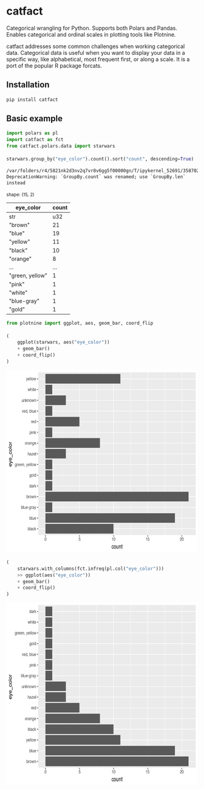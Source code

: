 # catfact


Categorical wrangling for Python. Supports both Polars and Pandas.
Enables categorical and ordinal scales in plotting tools like Plotnine.

catfact addresses some common challenges when working categorical data.
Categorical data is useful when you want to display your data in a
specific way, like alphabetical, most frequent first, or along a scale.
It is a port of the popular R package forcats.

## Installation

``` bash
pip install catfact
```

## Basic example

``` python
import polars as pl
import catfact as fct
from catfact.polars.data import starwars

starwars.group_by("eye_color").count().sort("count", descending=True)
```

    /var/folders/r4/5821nk2d3nv2q7vr8v6gg5f00000gn/T/ipykernel_52691/3587020825.py:5: DeprecationWarning: `GroupBy.count` was renamed; use `GroupBy.len` instead

<div><style>
.dataframe > thead > tr,
.dataframe > tbody > tr {
  text-align: right;
  white-space: pre-wrap;
}
</style>
<small>shape: (15, 2)</small>

| eye_color       | count |
|-----------------|-------|
| str             | u32   |
| "brown"         | 21    |
| "blue"          | 19    |
| "yellow"        | 11    |
| "black"         | 10    |
| "orange"        | 8     |
| …               | …     |
| "green, yellow" | 1     |
| "pink"          | 1     |
| "white"         | 1     |
| "blue-gray"     | 1     |
| "gold"          | 1     |

</div>

``` python
from plotnine import ggplot, aes, geom_bar, coord_flip

(
    ggplot(starwars, aes("eye_color"))
    + geom_bar()
    + coord_flip()
)
```

<img src="README_files/figure-commonmark/cell-3-output-1.png"
width="640" height="480" />

``` python
(
    starwars.with_columns(fct.infreq(pl.col("eye_color")))
    >> ggplot(aes("eye_color"))
    + geom_bar()
    + coord_flip()
)
```

<img src="README_files/figure-commonmark/cell-4-output-1.png"
width="640" height="480" />
